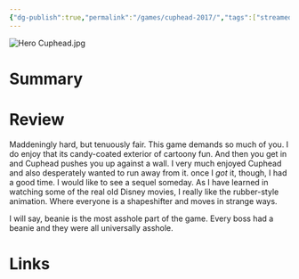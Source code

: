 ```yaml
---
{"dg-publish":true,"permalink":"/games/cuphead-2017/","tags":["streamed","games"],"created":"2024-07-23","updated":"2024-10-29"}
---
```



![Hero Cuphead.jpg](/img/user/Attachments/Hero%20Cuphead.jpg)

# Summary

# Review

Maddeningly hard, but tenuously fair. This game demands so much of you. I do enjoy that its candy-coated exterior of cartoony fun. And then you get in and Cuphead pushes you up against a wall. I very much enjoyed Cuphead and also desperately wanted to run away from it. once I *got* it, though, I had a good time. I would like to see a sequel someday. As I have learned in watching some of the real old Disney movies, I really like the rubber-style animation. Where everyone is a shapeshifter and moves in strange ways.

I will say, beanie is the most asshole part of the game. Every boss had a beanie and they were all universally asshole.

# Links
